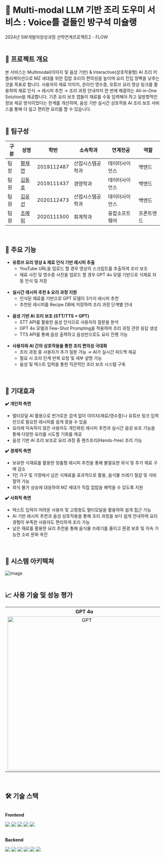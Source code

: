 # 🍴 Multi-modal LLM 기반 조리 도우미 서비스 : Voice를 곁들인 방구석 미슐랭
2024년 SW개발자양성과정 산학연계프로젝트2 - FLOW  
<br>

## 📌 프로젝트 개요
본 서비스는 Multimodal(이미지 및 음성 기반) & Interactive(상호작용형) AI 조리 어플리케이션으로 MZ 세대를 위한 집밥 조리의 편의성을 높이며 요리 진입 장벽을 낮추는 것을 목표로 합니다.
사용자의 재료 이미지, 온라인 영수증, 유튜브 요리 영상 링크를 활용하여 재료 인식 → 레시피 추천 → 조리 과정 안내까지 한 번에 해결하는 All-in-One Solution을 제공합니다.
기존 요리 보조 앱들이 재료를 수동 입력해야 하고 일방향적인 정보 제공 방식이었다는 한계를 개선하여, 음성 기반 실시간 상호작용 AI 조리 보조 서비스를 통해 더 쉽고 편리한 요리를 할 수 있습니다.    
<br>

## 👥 팀구성
구분 | 성명 | 학번 | 소속학과 | 연계전공 | 역할
------|-------|-------|-------|-------|-------
팀장 | [황재연](https://github.com/khwwang) | 2019112487 | 산업시스템공학과 | 데이터사이언스 | 백엔드      
팀원 | [김동호](https://github.com/DecisionwitHdata) | 2019111437 | 경영학과 | 데이터사이언스 | 백엔드      
팀원 | [김유선](https://github.com/kimyusun) | 2020112473 | 산업시스템공학과 | 데이터사이언스 | 백엔드
팀원 | [조예림](https://github.com/YeRimmm-Cho) | 2020111500 | 회계학과 | 융합소프트웨어 | 프론트엔드    
<br>

## 🌟 주요 기능
- <b>유튜브 요리 영상 & 재료 인식 기반 레시피 추출</b>
  - YouTube URL을 업로드 할 경우 영상의 스크립트를 추출하여 조리 보조
  - 재료 사진 및 영수증 사진을 업로드 할 경우 GPT 4o 모델 기반으로 식재료 자동 인식 및 저장<br><br>
- <b>실시간 레시피 추천 & 요리 과정 지원</b>
  - 인식된 재료를 기반으로 GPT 모델이 3가지 레시피 추천
  - 추천된 레시피를 Recipe DB에 저장하여 조리 과정 단계별 안내<br><br>
- <b>음성 기반 AI 조리 보조 (STT/TTS + GPT)</b>
  - STT API를 활용한 음성 인식으로 사용자의 질문을 분석
  - GPT 4o 모델과 Few-Shot Prompting을 적용하여 조리 과정 관련 응답 생성
  - TTS API를 통해 음성 출력하고 음성만으로도 요리 진행 가능<br><br>
- <b>사용자와 AI 간의 상호작용을 통한 조리 편의성 극대화</b>
  - 조리 과정 중 사용자가 추가 질문 가능 → AI가 실시간 피드백 제공
  - 필요 시 조리 단계 반복 요청 및 세부 설명 가능
  - 음성 및 텍스트 입력을 통한 직관적인 조리 보조 시스템 구축
<br>

## 🚀 기대효과   
**✔️ 개인적 측면**    

- 멀티모달 AI 활용으로 번거로운 검색 없이 이미지(재료/영수증)나 유튜브 링크 입력만으로 필요한 레시피를 쉽게 찾을 수 있음
- 요리에 익숙하지 않은 사용자도 개인화된 레시피 추천과 실시간 음성 보조 기능을 통해 다양한 요리를 시도할 기회를 제공
- 음성 기반 AI 조리 보조로 요리 과정 중 핸즈프리(Hands-free) 조리 가능<br>
  
**✔️ 경제적 측면**    

- 보유한 식재료를 활용한 맞춤형 레시피 추천을 통해 불필요한 외식 및 추가 재료 구매 감소
- 1인 가구 및 가정에서 남은 식재료를 효과적으로 활용, 음식물 쓰레기 절감 및 식비 절약 가능
- 외식 물가 상승에 대응하여 MZ 세대가 직접 집밥을 해먹을 수 있도록 지원<br>
  
**✔️ 사회적 측면**    

- 텍스트 입력이 어려운 사용자 및 고령층도 멀티모달을 활용하여 쉽게 접근 가능
- AI 기반 레시피 추천과 음성 상호작용을 통해 조리 과정을 보다 쉽게 안내하여 요리 경험이 부족한 사용자도 편리하게 조리 가능
- 남은 재료를 활용한 요리 추천을 통해 음식물 쓰레기를 줄이고 환경 보호 및 지속 가능한 소비 문화 촉진

<br>

## 📂 시스템 아키텍쳐
![image](https://github.com/user-attachments/assets/7d45033b-6256-4bd5-b5db-6ceac87a5a4c)    
<br>

## 📈 사용 기술 및 성능 평가
<table>
  <tr>
    <th>GPT 4o</th>
    <th>BERT Score</th>
    <th>Few-shot Prompting</th>
  </tr>
  <tr>
    <td align="center"><img src="https://github.com/user-attachments/assets/d4c33bb5-6549-4c73-a752-cb627a5bd9a3" alt="GPT" width="500"></td>
    <td align="center"><img src="https://github.com/user-attachments/assets/adb0c0eb-447a-41f5-a62e-06fcaba73487" alt="Bert" width="500"></td>
    <td align="center"><img src="https://github.com/user-attachments/assets/768a63d5-01bf-4682-8876-bcf064496403" alt="Few-shot Prompting" width="500"></td>
  </tr>
</table>    
<br>

## 🛠️ 기술 스택
<div style="display:flex; flex-direction:column; align-items:flex-start;">
    <!-- Frontend -->
    <p><strong>Frontend</strong></p>
    <div>
      <img src="https://img.shields.io/badge/androidstudio-3DDC84?style=for-the-badge&logo=androidstudio&logoColor=black">
      <img src="https://img.shields.io/badge/kotlin-7F52FF?style=for-the-badge&logo=kotlin&logoColor=white">
      <img src="https://img.shields.io/badge/gradle-02303A?style=for-the-badge&logo=gradle&logoColor=black">
      <img src="https://img.shields.io/badge/socket.io-010101?style=for-the-badge&logo=socket.io&logoColor=white">
      <img src="https://img.shields.io/badge/figma-F24E1E?style=for-the-badge&logo=figma&logoColor=white">
    </div>
  <br>
    <!-- Backend -->
    <p><strong>Backend</strong></p>
    <div>
      <img src="https://img.shields.io/badge/python-3776AB?style=for-the-badge&logo=python&logoColor=white">
      <img src="https://img.shields.io/badge/Flask-000000?style=for-the-badge&logo=flask&logoColor=white">
      <img src="https://img.shields.io/badge/mysql-4479A1?style=for-the-badge&logo=mysql&logoColor=white">
      <img src="https://img.shields.io/badge/sqlite-003B57?style=for-the-badge&logo=sqlite&logoColor=white">
      <img src="https://img.shields.io/badge/openai-412991?style=for-the-badge&logo=openai&logoColor=white">
      <img src="https://img.shields.io/badge/amazons3-569A31?style=for-the-badge&logoColor=white">
    </div>
</div>

